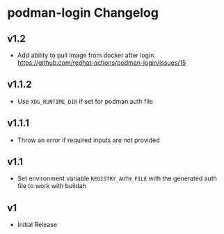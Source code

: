 # podman-login Changelog

## v1.2
- Add ability to pull image from docker after login. https://github.com/redhat-actions/podman-login/issues/15

## v1.1.2
- Use `XDG_RUNTIME_DIR` if set for podman auth file

## v1.1.1
-  Throw an error if required inputs are not provided

## v1.1
- Set environment variable `REGISTRY_AUTH_FILE` with the generated auth file to work with buildah

## v1
- Initial Release
